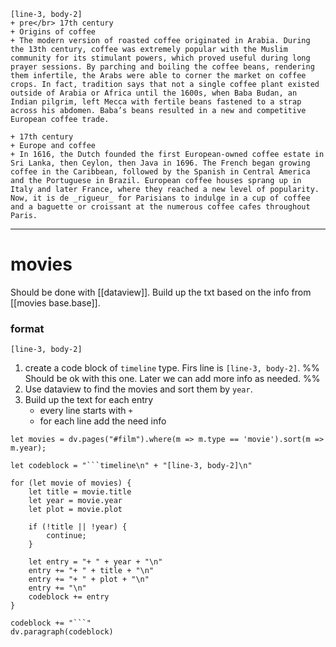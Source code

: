 
```timeline
[line-3, body-2]
+ pre</br> 17th century
+ Origins of coffee
+ The modern version of roasted coffee originated in Arabia. During the 13th century, coffee was extremely popular with the Muslim community for its stimulant powers, which proved useful during long prayer sessions. By parching and boiling the coffee beans, rendering them infertile, the Arabs were able to corner the market on coffee crops. In fact, tradition says that not a single coffee plant existed outside of Arabia or Africa until the 1600s, when Baba Budan, an Indian pilgrim, left Mecca with fertile beans fastened to a strap across his abdomen. Baba’s beans resulted in a new and competitive European coffee trade.

+ 17th century
+ Europe and coffee
+ In 1616, the Dutch founded the first European-owned coffee estate in Sri Lanka, then Ceylon, then Java in 1696. The French began growing coffee in the Caribbean, followed by the Spanish in Central America and the Portuguese in Brazil. European coffee houses sprang up in Italy and later France, where they reached a new level of popularity. Now, it is de _rigueur_ for Parisians to indulge in a cup of coffee and a baguette or croissant at the numerous coffee cafes throughout Paris.
```

___

# movies


Should be done with [[dataview]]. Build up the txt based on the info from [[movies base.base]]. 

### format
```timeline
[line-3, body-2]

```

1. create a code block of `timeline` type. Firs line is `[line-3, body-2]`. 
	 %% Should be ok with this one. Later we can add more info as needed. %%
2. Use dataview to find the movies and sort them by `year`. 
3. Build up the text for each entry
	- every line starts with  `+ `
	- for each line add the need info

```dataviewjs
let movies = dv.pages("#film").where(m => m.type == 'movie').sort(m => m.year);

let codeblock = "```timeline\n" + "[line-3, body-2]\n"

for (let movie of movies) {
	let title = movie.title
	let year = movie.year
	let plot = movie.plot
	
	if (!title || !year) {
		continue;
	}

	let entry = "+ " + year + "\n"
	entry += "+ " + title + "\n"
	entry += "+ " + plot + "\n"
	entry += "\n"
	codeblock += entry
}

codeblock += "```"
dv.paragraph(codeblock)
```



